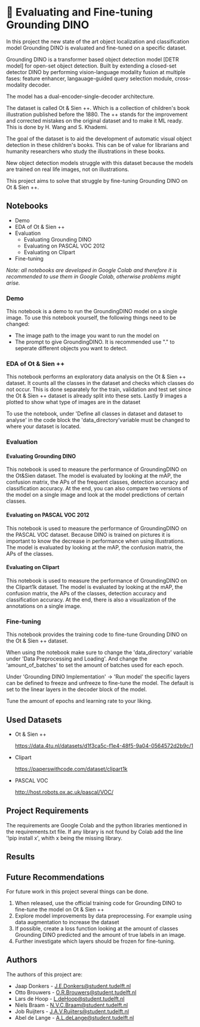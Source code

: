 
# 🦕 Evaluating and Fine-tuning Grounding DINO

In this project the new state of the art object localization and classification model Grounding DINO is evaluated and fine-tuned on a specific dataset. 

Grounding DINO is a transformer based object detection model [DETR model] for open-set object detection. Built by extending a closed-set detector DINO by performing vision-language modality fusion at multiple fases: feature enhancer, langauage-guided query selection module, cross-modality decoder.

The model has a dual-encoder-single-decoder architecture.

The dataset is called Ot & Sien ++. Which is a collection of children's book illustration published before the 1880. The ++ stands for the improvement and corrected mistakes on the original dataset and to make it ML ready. This is done by H. Wang and S. Khademi.

The goal of the dataset is to aid the development of automatic visual object detection in these children's books. This can be of value for librarians and humanity researchers who study the illustrations in these books.

New object detection models struggle with this dataset because the models are trained on real life images, not on illustrations.

This project aims to solve that struggle by fine-tuning Grounding DINO on Ot & Sien ++.

## Notebooks
* Demo
* EDA of Ot & Sien ++
* Evaluation
    * Evaluating Grounding DINO
    * Evaluating on PASCAL VOC 2012
    * Evaluating on Clipart
* Fine-tuning

_Note: all notebooks are developed in Google Colab and therefore it is recommended to use them in Google Colab, otherwise problems might arise._

### Demo
This notebook is a demo to run the GroundingDINO model on a single image. To use this notebook yourself, the following things need to be changed:
* The image path to the image you want to run the model on
* The prompt to give GroundingDINO. It is recommended use "." to seperate different objects you want to detect.


### EDA of Ot & Sien ++

This notebook performs an exploratory data analysis on the Ot & Sien ++ dataset. It counts all the classes in the dataset and checks which classes do not occur. This is done separately for the train, validation and test set since the Ot & Sien ++ dataset is already split into these sets. Lastly 9 images a plotted to show what type of images are in the dataset

To use the notebook, under 'Define all classes in dataset and dataset to analyse' in the code block the 'data_directory'variable must be changed to where your dataset is located.

### Evaluation
#### Evaluating Grounding DINO
This notebook is used to measure the performance of GroundingDINO on the Ot&Sien dataset. The model is evaluated by looking at the mAP, the confusion matrix, the APs of the frequent classes, detection accuracy and classification accuracy. At the end, you can also compare two versions of the model on a single image and look at the model predictions of certain classes.


#### Evaluating on PASCAL VOC 2012
This notebook is used to measure the performance of GroundingDINO on the PASCAL VOC dataset. Because DINO is trained on pictures it is important to know the decrease in performance when using illustrations. The model is evaluated by looking at the mAP, the confusion matrix, the APs of the classes.

#### Evaluating on Clipart
This notebook is used to measure the performance of GroundingDINO on the Clipart1k dataset. The model is evaluated by looking at the mAP, the confusion matrix, the APs of the classes, detection accuracy and classification accuracy. At the end, there is also a visualization of the annotations on a single image.


### Fine-tuning

This notebook provides the training code to fine-tune Grounding DINO on the Ot & Sien ++ dataset. 

When using the notebook make sure to change the 'data_directory' variable under 'Data Preprocessing and Loading'. And change the 'amount_of_batches' to set the amount of batches used for each epoch.

Under 'Grounding DINO Implementation' -> 'Run model' the specific layers can be defined to freeze and unfreeze to fine-tune the model. The default is set to the linear layers in the decoder block of the model.

Tune the amount of epochs and learning rate to your liking.

## Used Datasets
* Ot & Sien ++ 

    https://data.4tu.nl/datasets/d1f3ca5c-f1e4-48f5-9a04-0564572d2b9c/1

* Clipart

    https://paperswithcode.com/dataset/clipart1k
* PASCAL VOC

    http://host.robots.ox.ac.uk/pascal/VOC/

## Project Requirements

The requirements are Google Colab and the python libraries mentioned in the requirements.txt file. If any library is not found by Colab add the line '!pip install x', whith x being the missing library.

## Results



## Future Recommendations
For future work in this project several things can be done.
1. When released, use the official training code for Grounding DINO to fine-tune the model on Ot & Sien ++
2. Explore model improvements by data preprocessing. For example using data augmentation to increase the dataset
3. If possible, create a loss function looking at the amount of classes Grounding DINO predicted and the amount of true labels in an image.
4. Further investigate which layers should be frozen for fine-tuning.

## Authors
The authors of this project are:
* Jaap Donkers - J.E.Donkers@student.tudelft.nl
* Otto Brouwers - O.R.Brouwers@student.tudelft.nl
* Lars de Hoop - L.deHoop@student.tudelft.nl
* Niels Braam - N.V.C.Braam@student.tudelft.nl
* Job Ruijters - J.A.V.Ruijters@student.tudelft.nl
* Abel de Lange - A.L.deLange@student.tudelft.nl
